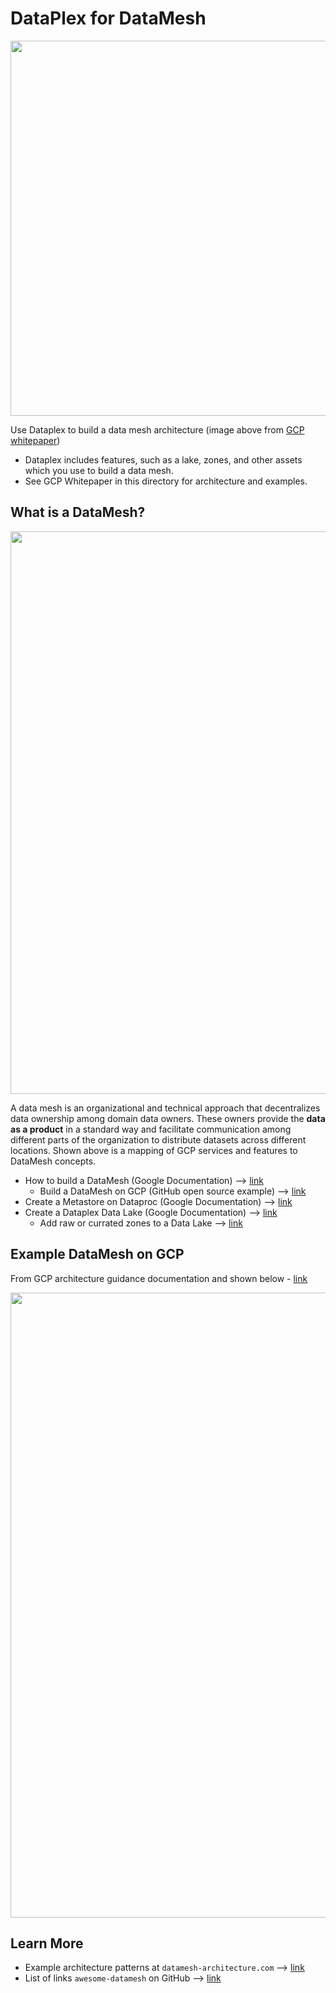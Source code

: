 # DataPlex for DataMesh

<img src="https://github.com/lynnlangit/gcp-essentials/blob/master/7_sample_data/images/gcp-data-mesh-example.png" width=600>

Use Dataplex to build a data mesh architecture (image above from [GCP whitepaper](https://github.com/lynnlangit/gcp-essentials/blob/master/7_sample_data/images/gcp-data-mesh-example.png))
- Dataplex includes features, such as a lake, zones, and other assets which you use to build a data mesh.
- See GCP Whitepaper in this directory for architecture and examples.

## What is a DataMesh?

<img src="https://github.com/lynnlangit/gcp-essentials/blob/master/7_sample_data/images/gcp-datamesh.png" width=900>

A data mesh is an organizational and technical approach that decentralizes data ownership among domain data owners. 
These owners provide the **data as a product** in a standard way and facilitate communication among different parts of the organization 
to distribute datasets across different locations.  Shown above is a mapping of GCP services and features to DataMesh concepts. 
- How to build a DataMesh (Google Documentation) --> [link](https://cloud.google.com/dataplex/docs/build-a-data-mesh)
  - Build a DataMesh on GCP (GitHub open source example) --> [link](https://github.com/mansim07/datamesh-on-gcp)
- Create a Metastore on Dataproc (Google Documentation) --> [link](https://cloud.google.com/dataplex/docs/create-lake#metastore)
- Create a Dataplex Data Lake (Google Documentation) --> [link](https://cloud.google.com/dataplex/docs/create-lake#creating-a-lake)
  - Add raw or currated zones to a Data Lake --> [link](https://cloud.google.com/dataplex/docs/create-lake)
  
## Example DataMesh on GCP

From GCP architecture guidance documentation and shown below - [link](https://cloud.google.com/architecture/data-mesh)

<img src="https://cloud.google.com/static/architecture/images/data-mesh-architecture.svg" width=1000>

## Learn More

- Example architecture patterns at `datamesh-architecture.com` --> [link](https://github.com/datamesh-architecture/datamesh-architecture.com)
- List of links `awesome-datamesh` on GitHub --> [link](https://github.com/JacekMajchrzak/awesome-datamesh)
